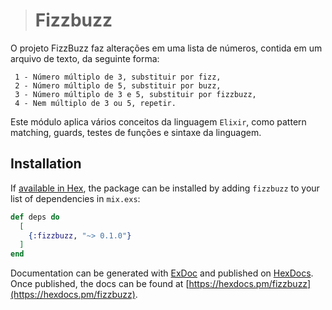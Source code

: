 > # Fizzbuzz

O projeto FizzBuzz faz alterações em uma lista de números, contida em um arquivo de texto, da seguinte forma:
```
 1 - Número múltiplo de 3, substituir por fizz,
 2 - Número múltiplo de 5, substituir por buzz,
 3 - Número múltiplo de 3 e 5, substituir por fizzbuzz,
 4 - Nem múltiplo de 3 ou 5, repetir.
```

Este módulo aplica vários conceitos da linguagem ```Elixir```, como pattern matching, guards, testes de funções e sintaxe da linguagem.

## Installation

If [available in Hex](https://hex.pm/docs/publish), the package can be installed
by adding `fizzbuzz` to your list of dependencies in `mix.exs`:

```elixir
def deps do
  [
    {:fizzbuzz, "~> 0.1.0"}
  ]
end
```

Documentation can be generated with [ExDoc](https://github.com/elixir-lang/ex_doc)
and published on [HexDocs](https://hexdocs.pm). Once published, the docs can
be found at [https://hexdocs.pm/fizzbuzz](https://hexdocs.pm/fizzbuzz).

